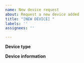 ```yaml
---
name: New device request
about: Request a new device added
title: "[NEW DEVICE] "
labels: ''
assignees: ''

---
```


<!--
Everything that is placed between these <! - - and - - > are considered comments and will not render. 
Make sure to place all your information outside of these notations or I will not be able to read it!
-->

<!--
Please read this carefully, not reading and/or following this template carefully might result in your issue getting closed without a proper answer.
This template is however a guideline, if you have important or valuable information please add it!
If it is clear that a certain step is completely useless in your situation, feel free to leave it out.

Please note that there is only 1 main contributor to this project.
I might respond quickly, I might not.
I will try to help you to the best of my ability but my abilities are not endless.
I am human and to err is human, I make mistakes, if you think I closed your issue unfairly please considerately explain why you believe my judgement was wrong. I will probably reconsider.

I am not able to solve all your problems and entertain all your feature requests, part of this is because I don't actually own a lot of tuya devices.
A lot of the work I do is based on documentations and how some devices are supposed to work.
Who could have guessed, not all devices behave as they should.

So once more thank you for opening an issue, almost all issues here improve the usability of this plugin!
If this plugin does help you and you have some money to spare please consider donating.
Find the donate button here: https://github.com/milo526/homebridge-tuya-web you can either donate monthly through a subscription or make a one-time-donation trough the bunq.me link.
-->

<!--
First of follow the steps outlined below, read them carefully, read the closely, follow the outlined steps
Failure to do so will waste both our times, these first steps do not outline requests of mine but hard requirements.
 
- Copy this script :https://github.com/milo526/homebridge-tuya-web/blob/master/tools/debug_discovery.py to your PC with Python installed or to https://repl.it/
- Set/update config inside and run it
- Check if your devices are listed
  - If they are - continue filling in this template (save the output of the script for now)
  - If they are not - don't open an issue. Ask [Tuya support](mailto:support@tuya.com) to support your device in their 
    `/homeassistant` API. I can not support your device. Tuya (which I am not affiliated with!) does not allow me to support your device.
    This is not something I can change.
- Remove the updated script, so your credentials won't leak
-->

**Device type**
<!--
What is the device you want to support?
Did you check other issues to see if somebody already requested support?
If there is already an issue please add your support to that issue instead of opening a new one.
If I already said no to other similar requests please consider if my reasoning is still valid, if it is, your issue will probably be closed with the same feedback.

If non of these apply to you please explain what type of device it is you wish to get support added for.
-->

**Device information**
<!--
Please add the output of the script you ran before here between ```json and ```

It should look something like:

```json
{   'header': {'code': 'SUCCESS', 'payloadVersion': 1},
    'payload': {   'devices': [   {   'data': {   'brightness': '255',
                                                  'color_temp': 5306,
                                                  'online': True,
                                                  'state': 'false'},
                                      'dev_type': 'light',
                                      'ha_type': 'light',
                                      'icon': 'https://images.tuyaeu.com/smart/icon/ay1541055fDGjj/156203178aa58b1.png',
                                      'id': '23650812dad236',
                                      'name': 'Filament'},
                                  {   'data': {   'online': False,
                                                  'speed': '1',
                                                  'speed_level': 3,
                                                  'state': 'false'},
                                      'dev_type': 'fan',
                                      'ha_type': 'fan',
                                      'icon': 'https://images.tuyaeu.com/smart/icon/15488626s7atba8_0.png',
                                      'id': '06003820997d65',
                                      'name': 'Ventilator'}],
                   'scenes': []}}
```

Also make clear what information belongs to the device you want to be supported (check where a familiar name is shown).
-->
```json

```
